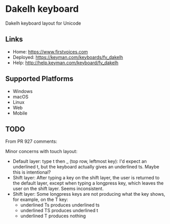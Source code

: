 Dakelh keyboard
======================

Dakelh keyboard layout for Unicode

Links
-----

 * Home:     <https://www.firstvoices.com>
 * Deployed: <https://keyman.com/keyboards/fv_dakelh>
 * Help:     <http://help.keyman.com/keyboard/fv_dakelh>
 
Supported Platforms
-------------------

 * Windows
 * macOS
 * Linux
 * Web
 * Mobile

TODO
----
From PR 927 comments:

Minor concerns with touch layout:
- Default layer: type t then _ (top row, leftmost key): I'd expect an underlined t, but the keyboard actually gives an underlined ts. Maybe this is intentional?
- Shift layer: After typing a key on the shift layer, the user is returned to the default layer, except when typing a longpress key, which leaves the user on the shift layer. Seems inconsistent.
- Shift layer: Some longpress keys are not producing what the key shows, for example, on the T key:
  - underlined Ts produces underlined ts
  - underlined TS produces underlined t
  - underlined T produces nothing

